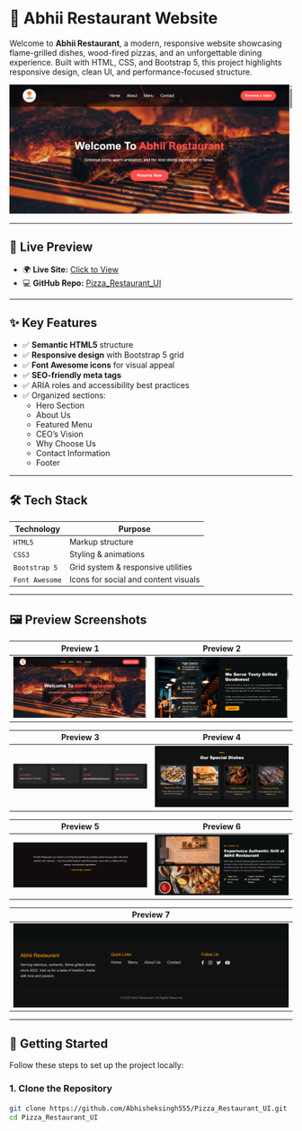 # 🍕 Abhii Restaurant Website

Welcome to **Abhii Restaurant**, a modern, responsive website showcasing flame-grilled dishes, wood-fired pizzas, and an unforgettable dining experience. Built with HTML, CSS, and Bootstrap 5, this project highlights responsive design, clean UI, and performance-focused structure.

![Abhii Restaurant Banner](https://github.com/Abhisheksingh555/Pizza_Restaurant_UI/blob/main/assets/preview-1.png)

---

## 🔗 Live Preview

- 🌍 **Live Site:** [Click to View](https://your-live-link-here.com)
- 💻 **GitHub Repo:** [Pizza_Restaurant_UI](https://github.com/Abhisheksingh555/Pizza_Restaurant_UI)

---

## ✨ Key Features

- ✅ **Semantic HTML5** structure
- ✅ **Responsive design** with Bootstrap 5 grid
- ✅ **Font Awesome icons** for visual appeal
- ✅ **SEO-friendly meta tags**
- ✅ ARIA roles and accessibility best practices
- ✅ Organized sections:
  - Hero Section
  - About Us
  - Featured Menu
  - CEO’s Vision
  - Why Choose Us
  - Contact Information
  - Footer

---

## 🛠️ Tech Stack

| Technology     | Purpose                                   |
|----------------|-------------------------------------------|
| `HTML5`        | Markup structure                          |
| `CSS3`         | Styling & animations                      |
| `Bootstrap 5`  | Grid system & responsive utilities        |
| `Font Awesome` | Icons for social and content visuals      |

---

## 🖼️ Preview Screenshots

| Preview 1 | Preview 2 |
|-----------|-----------|
| ![](https://github.com/Abhisheksingh555/Pizza_Restaurant_UI/blob/main/assets/preview-1.png) | ![](https://github.com/Abhisheksingh555/Pizza_Restaurant_UI/blob/main/assets/preview-2.png) |

| Preview 3 | Preview 4 |
|-----------|-----------|
| ![](https://github.com/Abhisheksingh555/Pizza_Restaurant_UI/blob/main/assets/preview-3.png) | ![](https://github.com/Abhisheksingh555/Pizza_Restaurant_UI/blob/main/assets/preview-4.png) |

| Preview 5 | Preview 6 |
|-----------|-----------|
| ![](https://github.com/Abhisheksingh555/Pizza_Restaurant_UI/blob/main/assets/preview-5.png) | ![](https://github.com/Abhisheksingh555/Pizza_Restaurant_UI/blob/main/assets/preview-6.png) |

| Preview 7 |
|-----------|
| ![](https://github.com/Abhisheksingh555/Pizza_Restaurant_UI/blob/main/assets/preview-7.png) |

---

## 🚀 Getting Started

Follow these steps to set up the project locally:

### 1. Clone the Repository

```bash
git clone https://github.com/Abhisheksingh555/Pizza_Restaurant_UI.git
cd Pizza_Restaurant_UI
